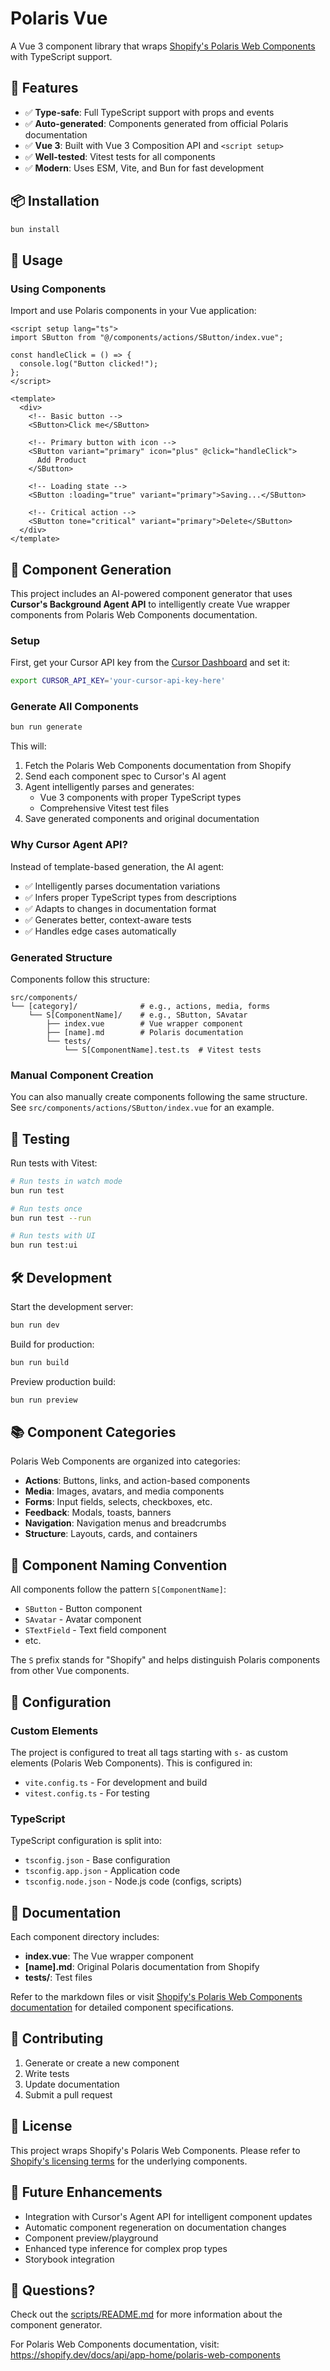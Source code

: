 # Polaris Vue

A Vue 3 component library that wraps [Shopify's Polaris Web Components](https://shopify.dev/docs/api/app-home/polaris-web-components) with TypeScript support.

## 🚀 Features

- ✅ **Type-safe**: Full TypeScript support with props and events
- ✅ **Auto-generated**: Components generated from official Polaris documentation
- ✅ **Vue 3**: Built with Vue 3 Composition API and `<script setup>`
- ✅ **Well-tested**: Vitest tests for all components
- ✅ **Modern**: Uses ESM, Vite, and Bun for fast development

## 📦 Installation

```bash
bun install
```

## 🎯 Usage

### Using Components

Import and use Polaris components in your Vue application:

```vue
<script setup lang="ts">
import SButton from "@/components/actions/SButton/index.vue";

const handleClick = () => {
  console.log("Button clicked!");
};
</script>

<template>
  <div>
    <!-- Basic button -->
    <SButton>Click me</SButton>

    <!-- Primary button with icon -->
    <SButton variant="primary" icon="plus" @click="handleClick">
      Add Product
    </SButton>

    <!-- Loading state -->
    <SButton :loading="true" variant="primary">Saving...</SButton>

    <!-- Critical action -->
    <SButton tone="critical" variant="primary">Delete</SButton>
  </div>
</template>
```

## 🤖 Component Generation

This project includes an AI-powered component generator that uses **Cursor's Background Agent API** to intelligently create Vue wrapper components from Polaris Web Components documentation.

### Setup

First, get your Cursor API key from the [Cursor Dashboard](https://cursor.com/settings) and set it:

```bash
export CURSOR_API_KEY='your-cursor-api-key-here'
```

### Generate All Components

```bash
bun run generate
```

This will:

1. Fetch the Polaris Web Components documentation from Shopify
2. Send each component spec to Cursor's AI agent
3. Agent intelligently parses and generates:
   - Vue 3 components with proper TypeScript types
   - Comprehensive Vitest test files
4. Save generated components and original documentation

### Why Cursor Agent API?

Instead of template-based generation, the AI agent:

- ✅ Intelligently parses documentation variations
- ✅ Infers proper TypeScript types from descriptions
- ✅ Adapts to changes in documentation format
- ✅ Generates better, context-aware tests
- ✅ Handles edge cases automatically

### Generated Structure

Components follow this structure:

```
src/components/
└── [category]/              # e.g., actions, media, forms
    └── S[ComponentName]/    # e.g., SButton, SAvatar
        ├── index.vue        # Vue wrapper component
        ├── [name].md        # Polaris documentation
        └── tests/
            └── S[ComponentName].test.ts  # Vitest tests
```

### Manual Component Creation

You can also manually create components following the same structure. See `src/components/actions/SButton/index.vue` for an example.

## 🧪 Testing

Run tests with Vitest:

```bash
# Run tests in watch mode
bun run test

# Run tests once
bun run test --run

# Run tests with UI
bun run test:ui
```

## 🛠️ Development

Start the development server:

```bash
bun run dev
```

Build for production:

```bash
bun run build
```

Preview production build:

```bash
bun run preview
```

## 📚 Component Categories

Polaris Web Components are organized into categories:

- **Actions**: Buttons, links, and action-based components
- **Media**: Images, avatars, and media components
- **Forms**: Input fields, selects, checkboxes, etc.
- **Feedback**: Modals, toasts, banners
- **Navigation**: Navigation menus and breadcrumbs
- **Structure**: Layouts, cards, and containers

## 🎨 Component Naming Convention

All components follow the pattern `S[ComponentName]`:

- `SButton` - Button component
- `SAvatar` - Avatar component
- `STextField` - Text field component
- etc.

The `S` prefix stands for "Shopify" and helps distinguish Polaris components from other Vue components.

## 🔧 Configuration

### Custom Elements

The project is configured to treat all tags starting with `s-` as custom elements (Polaris Web Components). This is configured in:

- `vite.config.ts` - For development and build
- `vitest.config.ts` - For testing

### TypeScript

TypeScript configuration is split into:

- `tsconfig.json` - Base configuration
- `tsconfig.app.json` - Application code
- `tsconfig.node.json` - Node.js code (configs, scripts)

## 📖 Documentation

Each component directory includes:

- **index.vue**: The Vue wrapper component
- **[name].md**: Original Polaris documentation from Shopify
- **tests/**: Test files

Refer to the markdown files or visit [Shopify's Polaris Web Components documentation](https://shopify.dev/docs/api/app-home/polaris-web-components) for detailed component specifications.

## 🤝 Contributing

1. Generate or create a new component
2. Write tests
3. Update documentation
4. Submit a pull request

## 📝 License

This project wraps Shopify's Polaris Web Components. Please refer to [Shopify's licensing terms](https://shopify.dev) for the underlying components.

## 🔮 Future Enhancements

- Integration with Cursor's Agent API for intelligent component updates
- Automatic component regeneration on documentation changes
- Component preview/playground
- Enhanced type inference for complex prop types
- Storybook integration

## 🙋 Questions?

Check out the [scripts/README.md](./scripts/README.md) for more information about the component generator.

For Polaris Web Components documentation, visit: https://shopify.dev/docs/api/app-home/polaris-web-components

